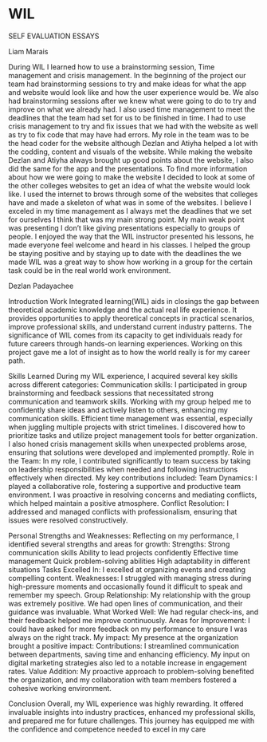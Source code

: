 # WIL

SELF EVALUATION ESSAYS

Liam Marais

During WIL I learned how to use a brainstorming session, Time management and crisis management. In the beginning of the project our team had brainstorming sessions to try and make ideas for what the app and website would look like and how the user experience would be. We also had brainstorming sessions after we knew what were going to do to try and improve on what we already had. I also used time management to meet the deadlines that the team had set for us to be finished in time. I had to use crisis management to try and fix issues that we had with the website as well as try to fix code that may have had errors. 
My role in the team was to be the head coder for the website although Dezlan and Atiyha helped a lot with the codding, content and visuals of the website. While making the website Dezlan and Atiyha always brought up good points about the website, I also did the same for the app and the presentations. 
To find more information about how we were going to make the website I decided to look at some of the other colleges websites to get an idea of what the website would look like. I used the internet to brows through some of the websites that colleges have and made a skeleton of what was in some of the websites.
I believe I exceled in my time management as I always met the deadlines that we set for ourselves I think that was my main strong point. My main weak point was presenting I don’t like giving presentations especially to groups of people. 
I enjoyed the way that the WIL instructor presented his lessons, he made everyone feel welcome and heard in his classes.
I helped the group be staying positive and by staying up to date with the deadlines the we made 
WIL was a great way to show how working in a group for the certain task could be in the real world work environment. 


Dezlan Padayachee

Introduction
Work Integrated learning(WIL) aids in closings the gap between theoretical academic knowledge and the actual real life experience. It provides opportunities to apply theoretical concepts in practical scenarios, improve professional skills, and understand current industry patterns. The significance of WIL comes from its capacity to get individuals ready for future careers through hands-on learning experiences. Working on this project gave me a lot of insight as to how the world really is for my career path.

Skills Learned
During my WIL experience, I acquired several key skills across different categories:
Communication skills:
I participated in group brainstorming and feedback sessions that necessitated strong communication and teamwork skills. 
Working with my group helped me to confidently share ideas and actively listen to others, enhancing my communication skills.
Efficient time management was essential, especially when juggling multiple projects with strict timelines. I discovered how to prioritize tasks and utilize project management tools for better organization. 
I also honed crisis management skills when unexpected problems arose, ensuring that solutions were developed and implemented promptly.
Role in the Team:
In my role, I contributed significantly to team success by taking on leadership responsibilities when needed and following instructions effectively when directed. My key contributions included:
Team Dynamics: 
I played a collaborative role, fostering a supportive and productive team environment. I was proactive in resolving concerns and mediating conflicts, which helped maintain a positive atmosphere.
Conflict Resolution:
 I addressed and managed conflicts with professionalism, ensuring that issues were resolved constructively.


Personal Strengths and Weaknesses:
Reflecting on my performance, I identified several strengths and areas for growth:
Strengths:
Strong communication skills
Ability to lead projects confidently
Effective time management
Quick problem-solving abilities
High adaptability in different situations
Tasks Excelled In: 
I excelled at organizing events and creating compelling content.
Weaknesses: 
I struggled with managing stress during high-pressure moments and occasionally found it difficult to speak and remember my speech.
Group Relationship:
My relationship with the group was extremely positive. We had open lines of communication, and their guidance was invaluable. 
What Worked Well:
 We had regular check-ins, and their feedback helped me improve continuously.
Areas for Improvement:
 I could have asked for more feedback on my performance to ensure I was always on the right track.
My impact:
My presence at the organization brought a positive impact:
Contributions:
 I streamlined communication between departments, saving time and enhancing efficiency. My input on digital marketing strategies also led to a notable increase in engagement rates.
Value Addition: 
My proactive approach to problem-solving benefited the organization, and my collaboration with team members fostered a cohesive working environment.


Conclusion
Overall, my WIL experience was highly rewarding. It offered invaluable insights into industry practices, enhanced my professional skills, and prepared me for future challenges. This journey has equipped me with the confidence and competence needed to excel in my care
